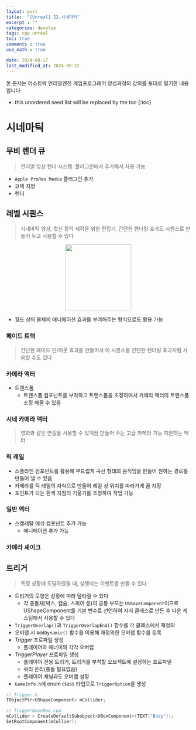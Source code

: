 ```yaml
---
layout: post
title:  "[Unreal] 22.시네마틱"
excerpt : ""
categories: develop
tags: cpp unreal
toc: true
comments : true
use_math : true

date: 2024-08-17
last_modified_at: 2024-08-22
---
```

> <span style="font-size: 80%">
본 문서는 어소트락 언리얼엔진 게임프로그래머 양성과정의 강의를 토대로 필기한 내용입니다 </span>

<!--more-->

* this unordered seed list will be replaced by the toc
{:toc}

<!-- <p align = "center">
  <img src ="https://github.com/user-attachments/assets/3b3d3969-f050-4a56-afde-3a731370edfb" width = 520>
</p> -->

# 시네마틱

## 무비 렌더 큐
> 언리얼 영상 렌더 시스템. 플러그인에서 추가해서 사용 가능

- `Apple ProRes Media` 플러그인 추가
- 코덱 지정
- 렌더

## 레벨 시퀀스
> 시네마틱 영상, 컷신 등의 제작을 위한 편집기. 간단한 렌더링 효과도 시퀀스로 만들어 두고 사용할 수 있다

<p align = "center">
  <img src ="https://github.com/user-attachments/assets/646dae57-40cf-4071-b517-57f6a2219011" width = 180>
</p>

- 월드 상의 물체의 애니메이션 효과를 부여해주는 형식으로도 활용 가능

### 페이드 트랙
> 간단한 페이드 인/아웃 효과를 만들어서 이 시퀀스를 간단한 렌더링 효과처럼 사용할 수도 있다

### 카메라 액터
- 트랜스폼
  - 트랜스폼 컴포넌트를 부착하고 트랜스폼을 조정하여서 카메라 액터의 트랜스폼 조정 해줄 수 있음

### 시네 카메라 액터
> 영화와 같은 연출을 사용할 수 있게끔 만들어 주는 고급 카메라 기능 지원하는 액터

### 릭 레일
- 스플라인 컴포넌트를 활용해 부드럽게 곡선 형태의 움직임을 만들어 원하는 경로를 만들어 낼 수 있음
- 카메라를 릭 레일의 자식으로 만들어 레일 상 위치를 따라가게 끔 지정
- 포인트가 되는 흰색 지점의 기울기를 조정하여 작업 가능

### 일반 액터
- 스켈레탈 메쉬 컴포넌트 추가 가능
  - 애니메이션 추가 가능

### 카메라 셰이크

## 트리거
> 특정 상황에 도달하였을 때, 실행되는 이벤트를 만들 수 있다

- 트리거의 모양은 상황에 따라 달라질 수 있다
  - 각 충돌체(박스, 캡슐, 스피어 등)의 공통 부모는 `UShapeComponent`이므로 UShapeComponent를 기본 변수로 선언하여 자식 클래스로 만든 후 다운 캐스팅해서 사용할 수 있다 
- `TriggerOverlap()`과 `TriggerOverlapEnd()` 함수를 각 클래스에서 재정의
- 오버랩 시 `AddDynamic()` 함수를 이용해 재정의한 오버랩 함수를 등록
- *Trigger* 프로파일 생성
  - 플레이어와 에너미와 각각 오버랩 
- *TriggerPlayer* 프로파일 생성
  - 플레이어 전용 트리거, 트리거를 부착할 오브젝트에 설정하는 프로파일
  - 쿼리 온리(충돌 필요없음)
  - 플레이어 채널과도 오버랩 설정
- `GameInfo.h`에 enum class 타입으로 `TriggerOption`을 생성

```cpp
// Trigger.h
TObjectPtr<UShapeComponent> mCollider;

// TriggerBaseBox.cpp
mCollider = CreateDefaultSubobject<UBoxComponent>(TEXT("Body"));
SetRootComponent(mCollier);
```


